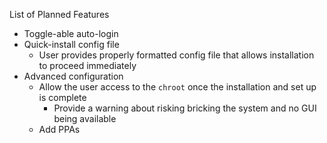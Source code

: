 List of Planned Features
- Toggle-able auto-login
- Quick-install config file 
  - User provides properly formatted config file that allows installation to proceed immediately
- Advanced configuration
  - Allow the user access to the `chroot` once the installation and set up is complete
  	- Provide a warning about risking bricking the system and no GUI being available
  - Add PPAs